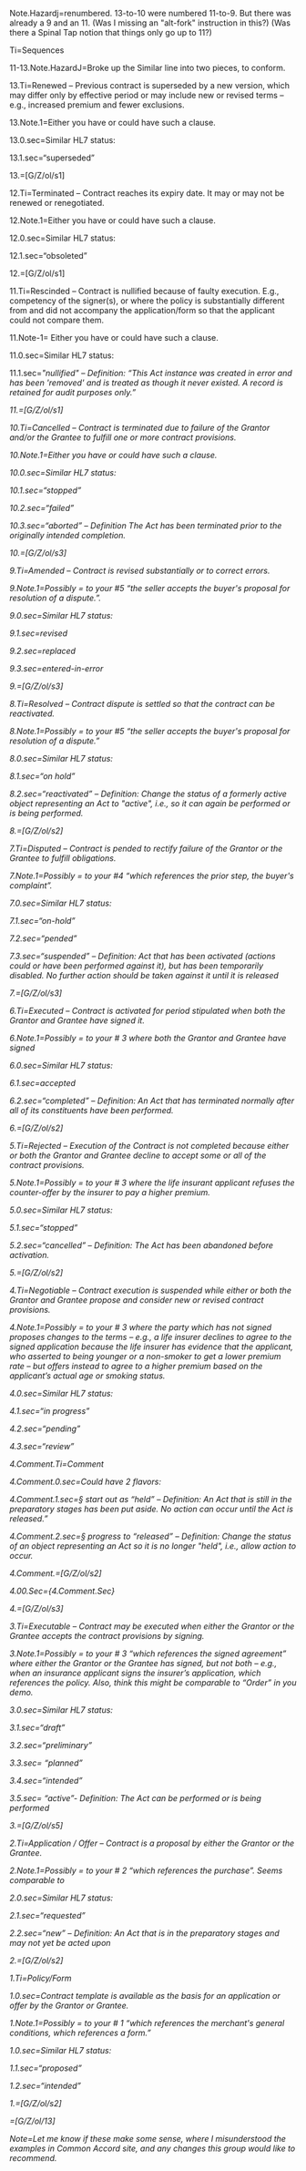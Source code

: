 Note.Hazardj=renumbered.  13-to-10 were numbered 11-to-9.  But there was already a 9 and an 11.  (Was I missing an "alt-fork" instruction in this?)  (Was there a Spinal Tap notion that things only go up to 11?)

Ti=Sequences

11-13.Note.HazardJ=Broke up the Similar line into two pieces, to conform.

13.Ti=Renewed – Previous contract is superseded by a new version, which may differ only by effective period or may include new or revised terms – e.g., increased premium and fewer exclusions.

13.Note.1=Either you have or could have such a clause.

13.0.sec=Similar HL7 status:

13.1.sec=“superseded”

13.=[G/Z/ol/s1]


12.Ti=Terminated – Contract reaches its expiry date.  It may or may not be renewed or renegotiated.

12.Note.1=Either you have or could have such a clause.

12.0.sec=Similar HL7 status:

12.1.sec=“obsoleted”

12.=[G/Z/ol/s1]


11.Ti=Rescinded – Contract is nullified because of faulty execution.  E.g., competency of the signer(s), or where the policy is substantially different from and did not accompany the application/form so that the applicant could not compare them.

11.Note-1= Either you have or could have such a clause.

11.0.sec=Similar HL7 status:

11.1.sec=<i>"nullified" – Definition: “This Act instance was created in error and has been 'removed' and is treated as though it never existed. A record is retained for audit purposes only.”

11.=[G/Z/ol/s1]


10.Ti=Cancelled – Contract is terminated due to failure of the Grantor and/or the Grantee to fulfill one or more contract provisions.

10.Note.1=Either you have or could have such a clause.

10.0.sec=Similar HL7 status:

10.1.sec=“stopped”

10.2.sec=“failed”

10.3.sec=“aborted” – Definition The Act has been terminated prior to the originally intended completion.

10.=[G/Z/ol/s3]


9.Ti=Amended – Contract is revised substantially or to correct errors.

9.Note.1=Possibly = to your #5 “the seller accepts the buyer's proposal for resolution of a dispute.”.

9.0.sec=Similar HL7 status:

9.1.sec=revised

9.2.sec=replaced

9.3.sec=entered-in-error

9.=[G/Z/ol/s3]


8.Ti=Resolved – Contract dispute is settled so that the contract can be reactivated.

8.Note.1=Possibly = to your #5 “the seller accepts the buyer's proposal for resolution of a dispute.”

8.0.sec=Similar HL7 status:

8.1.sec=“on hold”

8.2.sec=“reactivated” – Definition: Change the status of a formerly active object representing an Act to "active", i.e., so it can again be performed or is being performed.

8.=[G/Z/ol/s2]


7.Ti=Disputed – Contract is pended to rectify failure of the Grantor or the Grantee to fulfill obligations.

7.Note.1=Possibly = to your #4 “which references the prior step, the buyer's complaint”.

7.0.sec=Similar HL7 status:

7.1.sec=“on-hold”

7.2.sec=“pended”

7.3.sec=“suspended” – Definition: Act that has been activated (actions could or have been performed against it), but has been temporarily disabled. No further action should be taken against it until it is released

7.=[G/Z/ol/s3]



6.Ti=Executed – Contract is activated for period stipulated when both the Grantor and Grantee have signed it.

6.Note.1=Possibly = to your # 3 where both the Grantor and Grantee have signed

6.0.sec=Similar HL7 status:

6.1.sec=accepted

6.2.sec=“completed” – Definition: An Act that has terminated normally after all of its constituents have been performed.

6.=[G/Z/ol/s2]
 

5.Ti=Rejected – Execution of the Contract is not completed because either or both the Grantor and Grantee decline to accept some or all of the contract provisions.

5.Note.1=Possibly = to your # 3 where the life insurant applicant refuses the counter-offer by the insurer to pay a higher premium.

5.0.sec=Similar HL7 status:

5.1.sec=“stopped”

5.2.sec=“cancelled” – Definition: The Act has been abandoned before activation.

5.=[G/Z/ol/s2] 

4.Ti=Negotiable – Contract execution is suspended while either or both the Grantor and Grantee propose and consider new or revised contract provisions.

4.Note.1=Possibly = to your # 3 where the party which has not signed proposes changes to the terms – e.g., a life insurer declines to agree to the signed application because the life insurer has evidence that the applicant, who asserted to being younger or a non-smoker to get a lower premium rate – but offers instead to agree to a higher premium based on the applicant’s actual age or smoking status.

4.0.sec=Similar HL7 status:  

4.1.sec=“in progress”

4.2.sec=“pending”

4.3.sec=“review” 

4.Comment.Ti=Comment

4.Comment.0.sec=Could have 2 flavors:

4.Comment.1.sec=§  start out as “held” – Definition: An Act that is still in the preparatory stages has been put aside. No action can occur until the Act is released.” 

4.Comment.2.sec=§  progress to “released” – Definition: Change the status of an object representing an Act so it is no longer "held", i.e., allow action to occur.

4.Comment.=[G/Z/ol/s2]

4.00.Sec={4.Comment.Sec}

4.=[G/Z/ol/s3]


 
3.Ti=Executable – Contract may be executed when either the Grantor or the Grantee accepts the contract provisions by signing.

3.Note.1=Possibly = to your # 3 “which references the signed agreement” where either the Grantor or the Grantee has signed, but not both – e.g., when an insurance applicant signs the insurer’s application, which references the policy.  Also, think this might be comparable to “Order” in you demo.

3.0.sec=Similar HL7 status:

3.1.sec=“draft”

3.2.sec=“preliminary”

3.3.sec= “planned”

3.4.sec=“intended”

3.5.sec= “active”- Definition: The Act can be performed or is being performed

3.=[G/Z/ol/s5]



2.Ti=Application / Offer – Contract is a proposal by either the Grantor or the Grantee.

2.Note.1=Possibly = to your # 2 “which references the purchase”.  Seems comparable to

2.0.sec=Similar HL7 status:

2.1.sec=“requested”

2.2.sec=“new” – Definition: An Act that is in the preparatory stages and may not yet be acted upon

2.=[G/Z/ol/s2]

 
1.Ti=Policy/Form

1.0.sec=Contract template is available as the basis for an application or offer by the Grantor or Grantee.

1.Note.1=Possibly = to your # 1 “which references the merchant's general conditions, which references a form.”

1.0.sec=Similar HL7 status:

1.1.sec=“proposed”

1.2.sec=“intended”

1.=[G/Z/ol/s2]
 
=[G/Z/ol/13]

Note=Let me know if these make some sense, where I misunderstood the examples in Common Accord site, and any changes this group would like to recommend.
